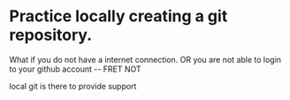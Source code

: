 # Practice locally creating a git repository.

What if you do not have a internet connection.
OR
you are not able to login to your github account -- FRET NOT

local git is there to provide support

